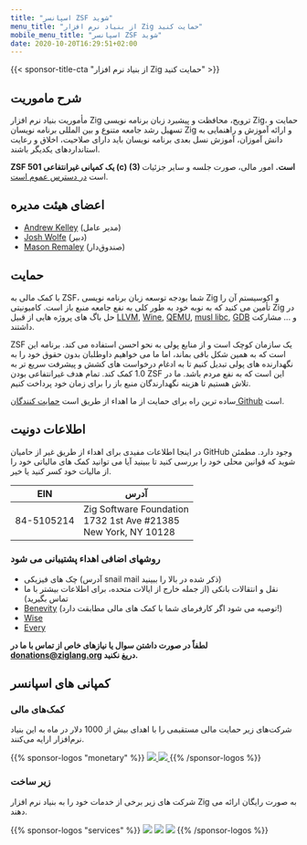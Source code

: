 ```yaml
---
title: "اسپانسر ZSF شوید"
menu_title: "از بنیاد نرم افزار Zig حمایت کنید"
mobile_menu_title: "اسپانسر ZSF شوید"
date: 2020-10-20T16:29:51+02:00
---
```


{{< sponsor-title-cta "از بنیاد نرم افزار Zig حمایت کنید" >}}

## شرح ماموریت

مأموریت بنیاد نرم افزار Zig ترویج، محافظت و پیشبرد زبان برنامه نویسی Zig، حمایت و تسهیل رشد جامعه متنوع و بین المللی برنامه نویسان Zig و ارائه آموزش و راهنمایی به دانش آموزان، آموزش نسل بعدی برنامه نویسان باید دارای صلاحیت، اخلاق و رعایت استانداردهای یکدیگر باشند.

**ZSF یک کمپانی غیرانتفاعی 501 (c) (3) است.** امور مالی، صورت جلسه و سایر جزئیات است [در دسترس عموم است](https://drive.google.com/drive/folders/1ucHARxVbhrBbuZDbhrGHYDTsYAs8_bMH?usp=sharing).

## اعضای هیئت مدیره

-   [Andrew Kelley](https://andrewkelley.me/) (مدیر عامل)
-   [Josh Wolfe](https://github.com/thejoshwolfe/) (دبیر)
-   [Mason Remaley](https://twitter.com/masonremaley/) (صندوق‌دار)

## حمایت

با کمک مالی به ZSF، شما بودجه توسعه زبان برنامه نویسی Zig و اکوسیستم آن را تأمین می کنید که به نوبه خود به طور کلی به نفع جامعه منبع باز است. کامیونیتی Zig در حل باگ های پروژه هایی از قبیل [LLVM](https://llvm.org/), [Wine](https://winehq.org/), [QEMU](https://qemu.org/), [musl libc](https://musl.libc.org/), [GDB](https://www.gnu.org/software/gdb/) و ... مشارکت داشتند.

ZSF یک سازمان کوچک است و از منابع پولی به نحو احسن استفاده می کند. برنامه این است که به همین شکل باقی بماند، اما ما می خواهیم داوطلبان بدون حقوق خود را به نگهدارنده های پولی تبدیل کنیم تا به ادغام درخواست های کشش و پیشرفت سریع تر به 1.0 کمک کند. تمام هدف غیرانتفاعی بودن ZSF این است که به نفع مردم باشد. ما در تلاش هستیم تا هزینه نگهدارندگان منبع باز را برای زمان خود پرداخت کنیم.

ساده ترین راه برای حمایت از ما اهداء از طریق است [حمایت کنندگان Github](https://github.com/sponsors/ziglang) است.

## اطلاعات دونیت

در اینجا اطلاعات مفیدی برای اهداء از طریق غیر از حامیان GitHub وجود دارد.
مطمئن شوید که قوانین محلی خود را بررسی کنید تا ببینید آیا می توانید کمک های مالیاتی خود را از مالیات خود کسر کنید یا خیر.

| **EIN**    | **آدرس**                                                                 |
| ---------- | ------------------------------------------------------------------------ |
| 84-5105214 | Zig Software Foundation <br> 1732 1st Ave #21385 <br> New York, NY 10128 |

### روشهای اضافی اهداء پشتیبانی می شود

-   چک های فیزیکی (آدرس snail mail ذکر شده در بالا را ببینید)
-   نقل و انتقالات بانکی (از جمله خارج از ایالات متحده، برای اطلاعات بیشتر با ما تماس بگیرید)
-   [Benevity](https://benevity.com) (توصیه می شود اگر کارفرمای شما با کمک های مالی مطابقت دارد!)
-   [Wise](https://wise.com)
- [Every](https://www.every.org/zig-software-foundation-inc/)

**لطفاً در صورت داشتن سوال یا نیازهای خاص از تماس با ما در donations@ziglang.org دریغ نکنید.**

## کمپانی های اسپانسر

### کمک‌های مالی

شرکت‌های زیر حمایت مالی مستقیمی را با اهدای بیش از 1000 دلار در ماه به این بنیاد نرم‌افزار ارایه می‌کنند.

{{% sponsor-logos "monetary" %}}
 <a href="https://pex.com" rel="noopener nofollow" target="_blank"><picture>
   <picture>
     <source srcset="/pex-white.svg" media="(prefers-color-scheme: dark)">
     <img src="/pex-dark.svg">
   </picture>
 </a> 
 <a href="https://coil.com" rel="noopener nofollow" target="_blank"><picture>
   <picture>
     <source srcset="/coil-logo-white.svg" media="(prefers-color-scheme: dark)">
     <img src="/coil-logo-black.svg">
   </picture>
 </a>
{{% /sponsor-logos %}}

### زیر ساخت

شرکت های زیر برخی از خدمات خود را به بنیاد نرم افزار Zig به صورت رایگان ارائه می دهند.

{{% sponsor-logos "services" %}}
![](/lavatech.png)
![](/dropbox.png)
![](/scaleway.png)
{{% /sponsor-logos %}}
